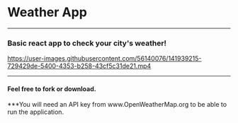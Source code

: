 # Weather App


---

### Basic react app to check your city's weather!


https://user-images.githubusercontent.com/56140076/141939215-729429de-5400-4353-b258-43cf5c31de21.mp4

---
#### Feel free to fork or download.

<footer> ***You will need an API key from www.OpenWeatherMap.org to be able to run the application. </footer>
